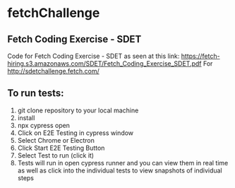# fetchChallenge

## Fetch Coding Exercise - SDET

Code for Fetch Coding Exercise - SDET as seen at this link: https://fetch-hiring.s3.amazonaws.com/SDET/Fetch_Coding_Exercise_SDET.pdf
For http://sdetchallenge.fetch.com/

## To run tests:

1. git clone repository to your local machine
2. install
3. npx cypress open
4. Click on E2E Testing in cypress window
5. Select Chrome or Electron
6. Click Start E2E Testing Button
7. Select Test to run (click it)
8. Tests will run in open cypress runner and you can view them in real time as well as click into the individual tests to view snapshots of individual steps
